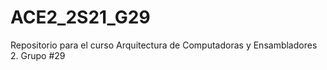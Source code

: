 # ACE2_2S21_G29
Repositorio para el curso Arquitectura de Computadoras y Ensambladores 2. Grupo #29
